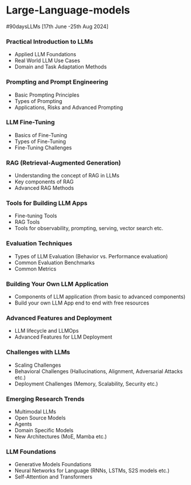 # Large-Language-models
#90daysLLMs [17th June -25th Aug 2024]

### Practical Introduction to LLMs
- Applied LLM Foundations
- Real World LLM Use Cases
- Domain and Task Adaptation Methods

### Prompting and Prompt Engineering
- Basic Prompting Principles
- Types of Prompting
- Applications, Risks and Advanced Prompting

### LLM Fine-Tuning
- Basics of Fine-Tuning
- Types of Fine-Tuning
- Fine-Tuning Challenges

### RAG (Retrieval-Augmented Generation)
- Understanding the concept of RAG in LLMs
- Key components of RAG
- Advanced RAG Methods

### Tools for Building LLM Apps
- Fine-tuning Tools
- RAG Tools
- Tools for observability, prompting, serving, vector search etc.

### Evaluation Techniques
- Types of LLM Evaluation (Behavior vs. Performance evaluation)
- Common Evaluation Benchmarks
- Common Metrics

### Building Your Own LLM Application
- Components of LLM application (from basic to advanced components)
- Build your own LLM App end to end with free resources

### Advanced Features and Deployment
- LLM lifecycle and LLMOps
- Advanced Features for LLM Deployment

### Challenges with LLMs
- Scaling Challenges
- Behavioral Challenges (Hallucinations, Alignment, Adversarial Attacks etc.)
- Deployment Challenges (Memory, Scalability, Security etc.)

### Emerging Research Trends
- Multimodal LLMs
- Open Source Models
- Agents
- Domain Specific Models
- New Architectures (MoE, Mamba etc.)

### LLM Foundations
- Generative Models Foundations
- Neural Networks for Language (RNNs, LSTMs, S2S models etc.)
- Self-Attention and Transformers

